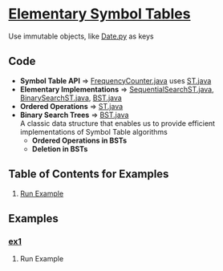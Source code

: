 # [Elementary Symbol Tables](http://algs4.cs.princeton.edu/31elementary/)
Use immutable objects, like [Date.py](../py/AlgsSedgewickWayne/Date.py) as keys

## Code
  * **Symbol Table API** =>
    [FrequencyCounter.java](../thirdparty/FrequencyCounter.java) uses
    [ST.java](../thirdparty/ST.java)
  * **Elementary Implementations** =>
    [SequentialSearchST.java](../thirdparty/SequentialSearchST.java),
    [BinarySearchST.java](../thirdparty/BinarySearchST.java),
    [BST.java](../thirdparty/BST.java)
  * **Ordered Operations** => [ST.java](./thirdparty/ST.java)
  * **Binary Search Trees** => [BST.java](../thirdparty/BST.java)    
    A classic data structure that enables us to provide efficient 
    implementations of Symbol Table algorithms
    * **Ordered Operations in BSTs**    
    * **Deletion in BSTs**    

## Table of Contents for Examples
  1. [Run Example](#ex1)

## Examples 
### [ex1](#example-contents)
1. Run Example
